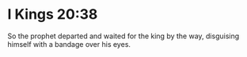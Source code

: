 # I Kings 20:38

So the prophet departed and waited for the king by the way, disguising himself with a bandage over his eyes.
